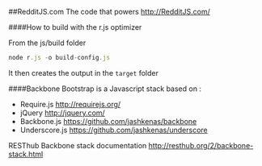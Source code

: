 ##RedditJS.com
The code that powers <http://RedditJS.com/>


####How to build with the r.js optimizer

From the js/build folder

```js
node r.js -o build-config.js
```

It then creates the output in the `target` folder



####Backbone Bootstrap is a Javascript stack based on :
 * Require.js <http://requirejs.org/>
 * jQuery <http://jquery.com/>
 * Backbone.js <https://github.com/jashkenas/backbone>
 * Underscore.js <https://github.com/jashkenas/underscore>

RESThub Backbone stack documentation <http://resthub.org/2/backbone-stack.html>


